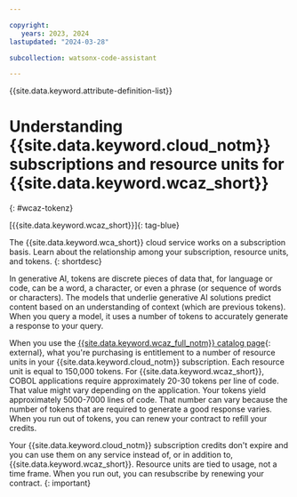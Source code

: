```yaml
---

copyright:
   years: 2023, 2024
lastupdated: "2024-03-28"

subcollection: watsonx-code-assistant

---
```


{{site.data.keyword.attribute-definition-list}}

# Understanding {{site.data.keyword.cloud_notm}} subscriptions and resource units for {{site.data.keyword.wcaz_short}}
{: #wcaz-tokenz}

[{{site.data.keyword.wcaz_short}}]{: tag-blue}

The {{site.data.keyword.wca_short}} cloud service works on a subscription basis. Learn about the relationship among your subscription, resource units, and tokens.
{: shortdesc}

In generative AI, tokens are discrete pieces of data that, for language or code, can be a word, a character, or even a phrase (or sequence of words or characters). The models that underlie generative AI solutions predict content based on an understanding of context (which are previous tokens). When you query a model, it uses a number of tokens to accurately generate a response to your query.

When you use the [{{site.data.keyword.wcaz_full_notm}} catalog page](https://cloud.ibm.com/catalog/services/ibm-watsonx-code-assistant){: external}, what you're purchasing is entitlement to a number of resource units in your {{site.data.keyword.cloud_notm}} subscription. Each resource unit is equal to 150,000 tokens. For {{site.data.keyword.wcaz_short}}, COBOL applications require approximately 20-30 tokens per line of code. That value might vary depending on the application. Your tokens yield approximately 5000-7000 lines of code. That number can vary because the number of tokens that are required to generate a good response varies. When you run out of tokens, you can renew your contract to refill your credits.

Your {{site.data.keyword.cloud_notm}} subscription credits don't expire and you can use them on any service instead of, or in addition to, {{site.data.keyword.wcaz_short}}. Resource units are tied to usage, not a time frame. When you run out, you can resubscribe by renewing your contract.
{: important}
